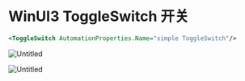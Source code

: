 # WinUI3 ToggleSwitch 开关

```xml
<ToggleSwitch AutomationProperties.Name="simple ToggleSwitch"/>
```

![Untitled](WinUI3%20ToggleSwitch%20%E5%BC%80%E5%85%B3%20d72e7aacf086487caa88150312ce4810/Untitled.png)

![Untitled](WinUI3%20ToggleSwitch%20%E5%BC%80%E5%85%B3%20d72e7aacf086487caa88150312ce4810/Untitled%201.png)
